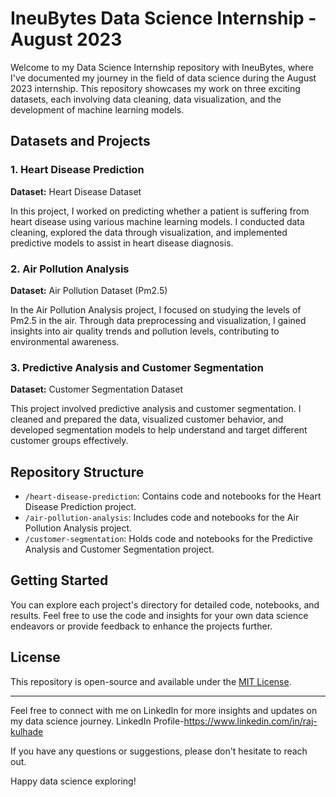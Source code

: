 # IneuBytes Data Science Internship - August 2023

Welcome to my Data Science Internship repository with IneuBytes, where I've documented my journey in the field of data science during the August 2023 internship. This repository showcases my work on three exciting datasets, each involving data cleaning, data visualization, and the development of machine learning models.

## Datasets and Projects

### 1. Heart Disease Prediction

**Dataset:** Heart Disease Dataset

In this project, I worked on predicting whether a patient is suffering from heart disease using various machine learning models. I conducted data cleaning, explored the data through visualization, and implemented predictive models to assist in heart disease diagnosis.

### 2. Air Pollution Analysis

**Dataset:** Air Pollution Dataset (Pm2.5)

In the Air Pollution Analysis project, I focused on studying the levels of Pm2.5 in the air. Through data preprocessing and visualization, I gained insights into air quality trends and pollution levels, contributing to environmental awareness.

### 3. Predictive Analysis and Customer Segmentation

**Dataset:** Customer Segmentation Dataset

This project involved predictive analysis and customer segmentation. I cleaned and prepared the data, visualized customer behavior, and developed segmentation models to help understand and target different customer groups effectively.

## Repository Structure

- `/heart-disease-prediction`: Contains code and notebooks for the Heart Disease Prediction project.
- `/air-pollution-analysis`: Includes code and notebooks for the Air Pollution Analysis project.
- `/customer-segmentation`: Holds code and notebooks for the Predictive Analysis and Customer Segmentation project.

## Getting Started

You can explore each project's directory for detailed code, notebooks, and results. Feel free to use the code and insights for your own data science endeavors or provide feedback to enhance the projects further.

## License

This repository is open-source and available under the [MIT License](LICENSE).

---

Feel free to connect with me on LinkedIn for more insights and updates on my data science journey. LinkedIn Profile-https://www.linkedin.com/in/raj-kulhade

If you have any questions or suggestions, please don't hesitate to reach out.

Happy data science exploring!

